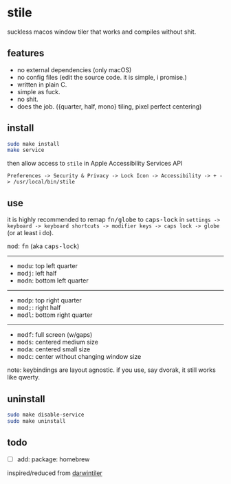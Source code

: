 # stile

suckless macos window tiler that works and compiles without shit.

## features

- no external dependencies (only macOS)
- no config files (edit the source code. it is simple, i promise.)
- written in plain C.
- simple as fuck.
- no shit.
- does the job. ({quarter, half, mono} tiling, pixel perfect centering)

## install

```sh
sudo make install
make service
```
then allow access to `stile` in Apple Accessibility Services API
```
Preferences -> Security & Privacy -> Lock Icon -> Accessibility -> + -> /usr/local/bin/stile
```

## use

it is highly recommended to remap <kbd>fn/globe</kbd> to <kbd>caps-lock</kbd>
in `settings -> keyboard -> keyboard shortcuts -> modifier keys -> caps lock
-> globe` (or at least i do).


<kbd>mod</kbd>: <kbd>fn</kbd> (aka <kbd>caps-lock</kbd>)

---

- <kbd>mod</kbd><kbd>u</kbd>: top left quarter
- <kbd>mod</kbd><kbd>j</kbd>: left half
- <kbd>mod</kbd><kbd>n</kbd>: bottom left quarter

---

- <kbd>mod</kbd><kbd>p</kbd>: top right quarter
- <kbd>mod</kbd><kbd>;</kbd>: right half
- <kbd>mod</kbd><kbd>l</kbd>: bottom right quarter

---

- <kbd>mod</kbd><kbd>f</kbd>: full screen (w/gaps)
- <kbd>mod</kbd><kbd>s</kbd>: centered medium size
- <kbd>mod</kbd><kbd>a</kbd>: centered small size
- <kbd>mod</kbd><kbd>c</kbd>: center without changing window size


note: keybindings are layout agnostic. if you use, say dvorak, it still works like qwerty.

## uninstall
```sh
sudo make disable-service
sudo make uninstall
```

## todo

- [ ] add: package: homebrew

inspired/reduced from [darwintiler](https://github.com/veryjos/darwintiler)
